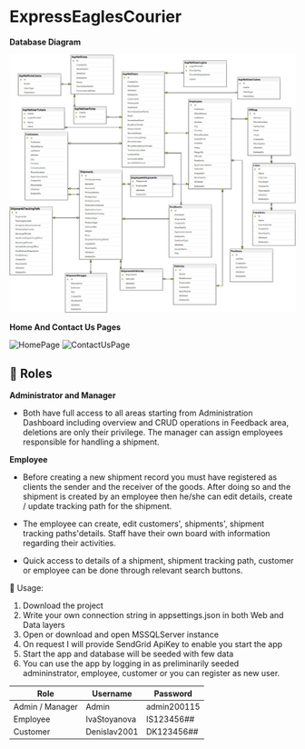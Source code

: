# ExpressEaglesCourier


**Database Diagram**

![Diagram](Database-Diagram.png)

**Home And Contact Us Pages**

![HomePage](https://user-images.githubusercontent.com/96121572/221383436-84e48c8a-787a-4bd2-959b-9d585a121110.png)
![ContactUsPage](https://user-images.githubusercontent.com/96121572/221383461-9ca1babf-0dea-469f-b415-887123e2913c.png)

## :lab_coat: **Roles**

**Administrator and Manager**

- Both have full access to all areas starting from Administration Dashboard including overview and CRUD operations in Feedback area, deletions are only their privilege. The manager can assign employees responsible for handling a shipment.

**Employee**

- Before creating a new shipment record you must have registered as clients the sender and the receiver of the goods. After doing so and the shipment is created by an employee then he/she can edit details, create / update tracking path for the shipment.

- The employee can create, edit customers', shipments', shipment tracking paths'details. Staff have their own board with information regarding their activities.

- Quick access to details of a shipment, shipment tracking path, customer or employee can be done through relevant search buttons. 

:black_square_button: Usage: 

1. Download the project
2. Write your own connection string in appsettings.json in both Web and Data layers
3. Open or download and open MSSQLServer instance
4. On request I will provide SendGrid ApiKey to enable you start the app
5. Start the app and database will be seeded with few data
6. You can use the app by logging in as preliminarily seeded admininstrator, employee, customer or you can register as new user.

 
| Role  | Username |Password  | 
| ------------- | ------------- | ------------- | 
| Admin / Manager  | Admin  |admin200115 | 
| Employee  | IvaStoyanova  |IS123456## | 
| Customer  | Denislav2001  |DK123456## | 


















[def]: HomePage.png